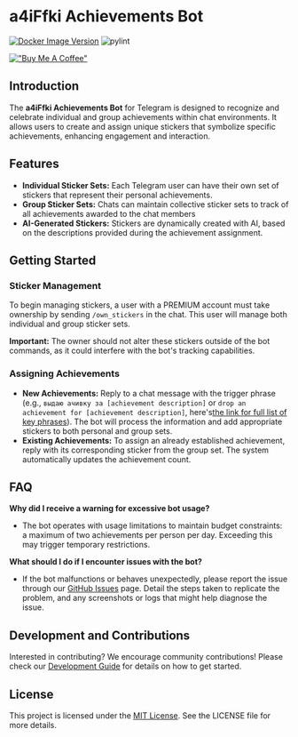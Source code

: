 # a4iFfki Achievements Bot
[![Docker Image Version](https://img.shields.io/docker/v/rus2m/achievements-bot-app)](https://hub.docker.com/repository/docker/rus2m/achievements-bot-app/general) ![pylint](https://img.shields.io/badge/PyLint-8.14-yellow?logo=python&logoColor=white)

[!["Buy Me A Coffee"](https://www.buymeacoffee.com/assets/img/custom_images/orange_img.png)](https://buymeacoffee.com/progaem)

## Introduction
The **a4iFfki Achievements Bot** for Telegram is designed to recognize and celebrate individual and group achievements within chat environments. It allows users to create and assign unique stickers that symbolize specific achievements, enhancing engagement and interaction.

## Features
- **Individual Sticker Sets:** Each Telegram user can have their own set of stickers that represent their personal achievements.
- **Group Sticker Sets:** Chats can maintain collective sticker sets to track of all achievements awarded to the chat members
- **AI-Generated Stickers:** Stickers are dynamically created with AI, based on the descriptions provided during the achievement assignment.

## Getting Started

### Sticker Management
To begin managing stickers, a user with a PREMIUM account must take ownership by sending `/own_stickers` in the chat. This user will manage both individual and group sticker sets.

**Important:** The owner should not alter these stickers outside of the bot commands, as it could interfere with the bot's tracking capabilities.

### Assigning Achievements
- **New Achievements:** Reply to a chat message with the trigger phrase (e.g., `выдаю ачивку за [achievement description]` or `drop an achievement for [achievement description]`, here's[the link for full list of key phrases](https://github.com/progaem/a4iFfki/blob/master/resources/key.txt)). The bot will process the information and add appropriate stickers to both personal and group sets.
- **Existing Achievements:** To assign an already established achievement, reply with its corresponding sticker from the group set. The system automatically updates the achievement count.

## FAQ

**Why did I receive a warning for excessive bot usage?**
- The bot operates with usage limitations to maintain budget constraints: a maximum of two achievements per person per day. Exceeding this may trigger temporary restrictions.

**What should I do if I encounter issues with the bot?**
- If the bot malfunctions or behaves unexpectedly, please report the issue through our [GitHub Issues](https://github.com/progaem/a4iFfki/issues) page. Detail the steps taken to replicate the problem, and any screenshots or logs that might help diagnose the issue.

## Development and Contributions
Interested in contributing? We encourage community contributions! Please check our [Development Guide](src/DEVELOPMENT.md) for details on how to get started.

## License
This project is licensed under the [MIT License](LICENSE). See the LICENSE file for more details.